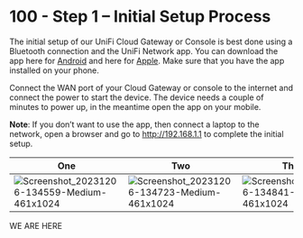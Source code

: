 # 100 - Step 1 – Initial Setup Process

The initial setup of our UniFi Cloud Gateway or Console is best done using a Bluetooth connection and the UniFi Network app. You can download the app here for [Android](https://play.google.com/store/apps/details?id=com.ubnt.easyunifi&hl=en&gl=US) and here for [Apple](https://apps.apple.com/us/app/unifi/id1057750338). Make sure that you have the app installed on your phone.

Connect the WAN port of your Cloud Gateway or console to the internet and connect the power to start the device. The device needs a couple of minutes to power up, in the meantime open the app on your mobile.

**Note**: If you don’t want to use the app, then connect a laptop to the network, open a browser and go to http://192.168.1.1 to complete the initial setup.

| One | Two | Three | Four | Five |
| -- | -- | -- | -- | -- |
| ![Screenshot_20231206-134559-Medium-461x1024](https://github.com/vanHeemstraSystems/ubiquiti-unifi-network/assets/1499433/11e1ea14-4db9-4ead-8630-6cff965d47f3) | ![Screenshot_20231206-134723-Medium-461x1024](https://github.com/vanHeemstraSystems/ubiquiti-unifi-network/assets/1499433/efcefb2c-fb85-4353-92fa-1c05a403ebb6) | ![Screenshot_20231206-134841-Medium-461x1024](https://github.com/vanHeemstraSystems/ubiquiti-unifi-network/assets/1499433/c9b9d766-63b1-4a86-966d-3482efa1aec2) | ![Screenshot_20231206-135254-Medium-1-461x1024](https://github.com/vanHeemstraSystems/ubiquiti-unifi-network/assets/1499433/2615d532-2062-4e6a-bcce-e5d1c01db115) | ..|


WE ARE HERE 
